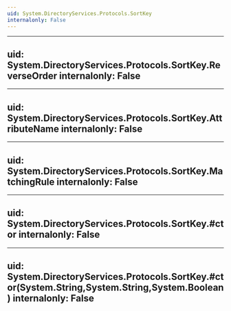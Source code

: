 ```yaml
---
uid: System.DirectoryServices.Protocols.SortKey
internalonly: False
---
```


---
uid: System.DirectoryServices.Protocols.SortKey.ReverseOrder
internalonly: False
---

---
uid: System.DirectoryServices.Protocols.SortKey.AttributeName
internalonly: False
---

---
uid: System.DirectoryServices.Protocols.SortKey.MatchingRule
internalonly: False
---

---
uid: System.DirectoryServices.Protocols.SortKey.#ctor
internalonly: False
---

---
uid: System.DirectoryServices.Protocols.SortKey.#ctor(System.String,System.String,System.Boolean)
internalonly: False
---
